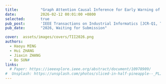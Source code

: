 ```yaml
---
title:          "Graph Attention Causal Inference for Early Warning of Hydrogen Safety Faults"
date:           2026-02-12 00:01:00 +0800
selected:       true
pub_post:       'IEEE Transactions on Industrial Informatics [JCR-Q1, TOP, IF=9.9]'
pub_date:       "2026, Waiting for Submission"

cover:  assets/images/covers/TII2026.png
authors:
  - Haoyu MING
  - Hui ZHANG
  - Jiaxin ZHANG
  - Bo SUN#
links:
  # Paper: https://ieeexplore.ieee.org/abstract/document/10978909/
#  Unsplash: https://unsplash.com/photos/sliced-in-half-pineapple--_PLJZmHZzk
---
```

